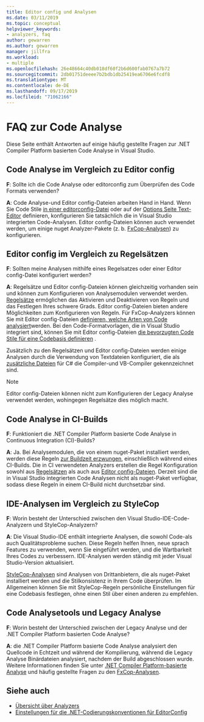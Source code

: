```yaml
---
title: Editor config und Analysen
ms.date: 03/11/2019
ms.topic: conceptual
helpviewer_keywords:
- analyzers, faq
author: gewarren
ms.author: gewarren
manager: jillfra
ms.workload:
- multiple
ms.openlocfilehash: 26e48664c40db018df60f2b6d600fab0767a7b72
ms.sourcegitcommit: 2db01751deeee7b2bdb1db25419ea6706e6fcdf8
ms.translationtype: MT
ms.contentlocale: de-DE
ms.lasthandoff: 09/17/2019
ms.locfileid: "71062166"
---
```

# <a name="code-analysis-faq"></a>FAQ zur Code Analyse

Diese Seite enthält Antworten auf einige häufig gestellte Fragen zur .NET Compiler Platform basierten Code Analyse in Visual Studio.

## <a name="code-analysis-versus-editorconfig"></a>Code Analyse im Vergleich zu Editor config

**F**: Sollte ich die Code Analyse oder editorconfig zum Überprüfen des Code Formats verwenden?

**A**: Code Analyse-und Editor config-Dateien arbeiten Hand in Hand. Wenn Sie Code Stile [in einer editorconfig-Datei](../ide/editorconfig-code-style-settings-reference.md) oder auf der [Options Seite Text-Editor](../ide/code-styles-and-code-cleanup.md) definieren, konfigurieren Sie tatsächlich die in Visual Studio integrierten Code-Analysen. Editor config-Dateien können auch verwendet werden, um einige nuget Analyzer-Pakete (z. b. [FxCop-Analysen](configure-fxcop-analyzers.md)) zu konfigurieren.

## <a name="editorconfig-versus-rule-sets"></a>Editor config im Vergleich zu Regelsätzen

**F**: Sollten meine Analysen mithilfe eines Regelsatzes oder einer Editor config-Datei konfiguriert werden?

**A**: Regelsätze und Editor config-Dateien können gleichzeitig vorhanden sein und können zum Konfigurieren von Analysemodulen verwendet werden. [Regelsätze](analyzer-rule-sets.md) ermöglichen das Aktivieren und Deaktivieren von Regeln und das Festlegen Ihres schwere Grads. Editor config-Dateien bieten andere Möglichkeiten zum Konfigurieren von Regeln. Für FxCop-Analyzers können Sie mit Editor config-Dateien [definieren, welche Arten von Code analysiert](fxcop-analyzer-options.md)werden. Bei den Code-Formatvorlagen, die in Visual Studio integriert sind, können Sie mit Editor config-Dateien [die bevorzugten Code Stile für eine Codebasis definieren](../ide/editorconfig-code-style-settings-reference.md) .

Zusätzlich zu den Regelsätzen und Editor config-Dateien werden einige Analysen durch die Verwendung von Textdateien konfiguriert, die als [zusätzliche Dateien](../ide/build-actions.md#build-action-values) für C# die Compiler-und VB-Compiler gekennzeichnet sind.

> [!NOTE]
> Editor config-Dateien können nicht zum Konfigurieren der Legacy Analyse verwendet werden, wohingegen Regelsätze dies möglich macht.

## <a name="code-analysis-in-ci-builds"></a>Code Analyse in CI-Builds

**F**: Funktioniert die .NET Compiler Platform basierte Code Analyse in Continuous Integration (CI)-Builds?

**A**: Ja. Bei Analysemodulen, die von einem nuget-Paket installiert werden, werden diese Regeln [zur Buildzeit erzwungen](roslyn-analyzers-overview.md#build-errors), einschließlich während eines CI-Builds. Die in CI verwendeten Analyzers erstellen die Regel Konfiguration sowohl aus [Regelsätzen](analyzer-rule-sets.md) als auch aus [Editor config-Dateien](configure-fxcop-analyzers.md). Derzeit sind die in Visual Studio integrierten Code Analysen nicht als nuget-Paket verfügbar, sodass diese Regeln in einem CI-Build nicht durchsetzbar sind.

## <a name="ide-analyzers-versus-stylecop"></a>IDE-Analysen im Vergleich zu StyleCop

**F**: Worin besteht der Unterschied zwischen den Visual Studio-IDE-Code-Analyzern und StyleCop-Analyzern?

**A**: Die Visual Studio-IDE enthält integrierte Analysen, die sowohl Code-als auch Qualitätsprobleme suchen. Diese Regeln helfen Ihnen, neue sprach Features zu verwenden, wenn Sie eingeführt werden, und die Wartbarkeit Ihres Codes zu verbessern. IDE-Analysen werden ständig mit jeder Visual Studio-Version aktualisiert.

[StyleCop-Analysen](https://github.com/DotNetAnalyzers/StyleCopAnalyzers) sind Analysen von Drittanbietern, die als nuget-Paket installiert werden und die Stilkonsistenz in Ihrem Code überprüfen. Im Allgemeinen können Sie mit StyleCop-Regeln persönliche Einstellungen für eine Codebasis festlegen, ohne einen Stil über einen anderen zu empfehlen.

## <a name="code-analyzers-versus-legacy-analysis"></a>Code Analysetools und Legacy Analyse

**F**: Worin besteht der Unterschied zwischen der Legacy Analyse und der .NET Compiler Platform basierten Code Analyse?

**A**: die .NET Compiler Platform basierte Code Analyse analysiert den Quellcode in Echtzeit und während der Kompilierung, während die Legacy Analyse Binärdateien analysiert, nachdem der Build abgeschlossen wurde. Weitere Informationen finden Sie unter [.NET Compiler Platform-basierte Analyse](roslyn-analyzers-overview.md#net-compiler-platform-based-analysis-versus-legacy-analysis) und häufig gestellte Fragen zu den [FxCop-Analysen](fxcop-analyzers-faq.md).

## <a name="see-also"></a>Siehe auch

- [Übersicht über Analyzers](roslyn-analyzers-overview.md)
- [Einstellungen für die .NET-Codierungskonventionen für EditorConfig](../ide/editorconfig-code-style-settings-reference.md)
